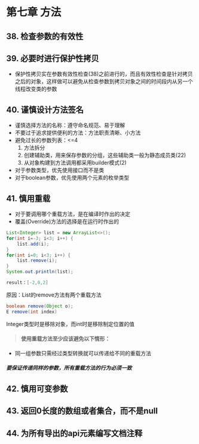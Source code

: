 # 第七章 方法

## 38. 检查参数的有效性

## 39. 必要时进行保护性拷贝

- 保护性拷贝实在参数有效性检查(38)之前进行的，而且有效性检查是针对拷贝之后的对象，这样做可以避免从检查参数到拷贝对象之间的时间段内从另一个线程改变类的参数


## 40. 谨慎设计方法签名
- 谨慎选择方法的名称：遵守命名规范、易于理解
- 不要过于追求提供便利的方法：方法职责清晰、小方法
- 避免过长的参数列表：<=4
  1. 方法拆分
  2. 创建辅助类，用来保存参数的分组，这些辅助类一般为静态成员类(22)
  3. 从对象构建到方法调用都采用builder模式(2)
- 对于参数类型，优先使用接口而不是类
- 对于boolean参数，优先使用两个元素的枚举类型

## 41. 慎用重载
- 对于要调用哪个重载方法，是在编译时作出的决定
- 覆盖(Override)方法的选择是在运行时作出的
``` java
List<Integer> list = new ArrayList<>();
for(int i=-3; i<3; i++) {
    list.add(i);
}
for(int i=0; i<3; i++) {
    list.remove(i);
}
System.out.println(list);

result：[-2,0,2]
```
原因：List的remove方法有两个重载方法
``` java
boolean remove(Object o);
E remove(int index)
```
Integer类型时是移除对象，而int时是移除制定位置的值

> #### 使用重载方法至少应该避免以下情形：
- 同一组参数只需经过类型转换就可以传递给不同的重载方法

##### 要保证传递同样的参数，所有重载方法的行为必须一致

## 42. 慎用可变参数

## 43. 返回0长度的数组或者集合，而不是null

## 44. 为所有导出的api元素编写文档注释



